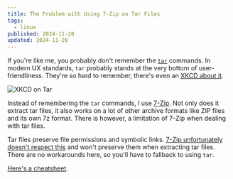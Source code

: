 ```yaml
---
title: The Problem with Using 7-Zip on Tar Files
tags:
  - linux
published: 2024-11-20
updated: 2024-11-20
---
```


If you're like me, you probably don't remember the [`tar`](https://www.man7.org/linux/man-pages/man1/tar.1.html) commands. In modern UX standards, `tar` probably stands at the very bottom of user-friendliness. They're so hard to remember, there's even an [XKCD about it](https://xkcd.com/1168/).

![XKCD on Tar](/assets/images/7z-tar-1.png)

Instead of remembering the `tar` commands, I use [7-Zip](https://en.wikipedia.org/wiki/7-Zip). Not only does it extract tar files, it also works on a lot of other archive formats like ZIP files and its own 7z format. There is however, a limitation of 7-Zip when dealing with tar files.

Tar files preserve file permissions and symbolic links. [7-Zip unfortunately doesn't respect this](https://unix.stackexchange.com/questions/600282/preserve-file-permissions-and-symlinks-in-archive-with-7-zip) and won't preserve them when extracting tar files. There are no workarounds here, so you'll have to fallback to using `tar`.

[Here's a cheatsheet](https://devhints.io/tar).
